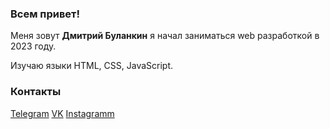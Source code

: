 ### Всем привет!

Меня зовут **Дмитрий Буланкин** я начал заниматься web разработкой в 2023 году.

Изучаю языки HTML, CSS, JavaScript.

### Контакты

[Telegram](https://t.me/SWED_DIMA)
[VK](https://vk.com/dimaswed)
[Instagramm](https://www.instagram.com/dima.swed/)
